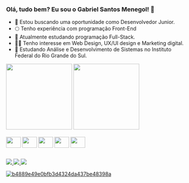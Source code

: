 ### Olá, tudo bem? Eu sou o Gabriel Santos Menegol! 👋

- 🔭 Estou buscando uma oportunidade como Desenvolvedor Junior.
- 🌕 Tenho experiência com programação Front-End
- 🌱 Atualmente estudando programação Full-Stack.
- 👨‍💻 Tenho interesse em Web Design, UX/UI design e Marketing digital.
- 📝 Estudando Análise e Desenvolvimento de Sistemas no Instituto Federal do Rio Grande do Sul.
<div>
  <a href="htts:\\(https://github.com/Gabriel-Menegol749"></a>
  <img height="180em" src="https://github-readme-stats.vercel.app/api?username=Gabriel-Menegol749&show_icons=true&theme=dark&include_all_commmits-true"/>
  <img height="180em" src="https://github-readme-stats.vercel.app/api/top-langs/?username=Gabriel-Menegol749&layout-compact&langs_count16&theme=dark"/>
</div>
<div><br>
  
  <img align="center" height="30" width="40" src="https://cdn.jsdelivr.net/gh/devicons/devicon@latest/icons/html5/html5-plain.svg">
  <img align="center" height="30" width="40" src="https://cdn.jsdelivr.net/gh/devicons/devicon@latest/icons/css3/css3-plain.svg">
   <img align="center" height="30" width="40" src="https://cdn.jsdelivr.net/gh/devicons/devicon@latest/icons/javascript/javascript-original.svg">
  <img align="center" height="30" width="40" src="https://cdn.jsdelivr.net/gh/devicons/devicon@latest/icons/vscode/vscode-original.svg">
  <img align="center" height="30" width="40" src="https://cdn.jsdelivr.net/gh/devicons/devicon@latest/icons/java/java-original.svg">
  
  <!--Aprendendo mais algumas funcionalidades das linguagens presentes para poder aumentar meus conhecimentos e habilidades, e também querendo adicionar mais conhecimentos sobre outras linguagens-->
</div>

##

<div>
  <a href="https://www.linkedin.com/in/gabriel-menegol-5017592b1/" target="_balnk"> <img src="https://img.shields.io/badge/LinkedIn-0077B5?style=for-the-badge&logo=linkedin&logoColor=white">
  <a href="https://wa.me/5554992603446" target="_blank"><img src="https://img.shields.io/badge/WhatsApp-25D366?style=for-the-badge&logo=whatsapp&logoColor=white">
  <a href="mailto:gsmenegol740@gmail.com"><img src="https://img.shields.io/badge/Gmail-D14836?style=for-the-badge&logo=gmail&logoColor=white">
</div>

  ![b4889e49e0bfb3d4324da437be48398a](https://github.com/Gabriel-Menegol749/Gabriel-Menegol749/assets/162857740/de55bbad-5d83-474f-9196-4f55d50211c8)

